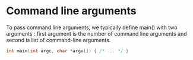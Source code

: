 # Command line arguments

To pass command line arguments, we typically define main() with two arguments : first argument is the number of command line arguments and second is list of command-line arguments.

```cpp
int main(int argc, char *argv[]) { /* ... */ }
```

